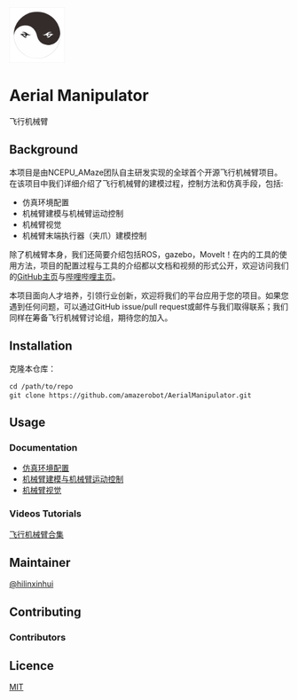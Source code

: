 <img src="./assets/AMaze_logo_v2.jpg" alt="AMazeLab" width="100" height="100">

# Aerial Manipulator

飞行机械臂

## Background

本项目是由NCEPU_AMaze团队自主研发实现的全球首个开源飞行机械臂项目。在该项目中我们详细介绍了飞行机械臂的建模过程，控制方法和仿真手段，包括:

- 仿真环境配置
- 机械臂建模与机械臂运动控制
- 机械臂视觉
- 机械臂末端执行器（夹爪）建模控制

除了机械臂本身，我们还简要介绍包括ROS，gazebo，MoveIt！在内的工具的使用方法，项目的配置过程与工具的介绍都以文档和视频的形式公开，欢迎访问我们的[GitHub主页](https://github.com/amazerobot)与[哔哩哔哩主页](https://space.bilibili.com/163982377)。

本项目面向人才培养，引领行业创新，欢迎将我们的平台应用于您的项目。如果您遇到任何问题，可以通过GitHub issue/pull request或邮件与我们取得联系；我们同样在筹备飞行机械臂讨论组，期待您的加入。

## Installation

克隆本仓库：

```Shell
cd /path/to/repo
git clone https://github.com/amazerobot/AerialManipulator.git
```

## Usage

### Documentation

- [仿真环境配置](./docs/1.md)
- [机械臂建模与机械臂运动控制](./docs/2.md)
- [机械臂视觉](./docs/3.md)

### Videos Tutorials

[飞行机械臂合集](https://space.bilibili.com/178988710/channel/collectiondetail?sid=204612)

## Maintainer

[@hilinxinhui](https://github.com/hilinxinhui)

## Contributing

### Contributors

<!-- readme: collaborators,contributors -start -->
<!-- readme: collaborators,contributors -end -->

## Licence

[MIT](LICENSE)
